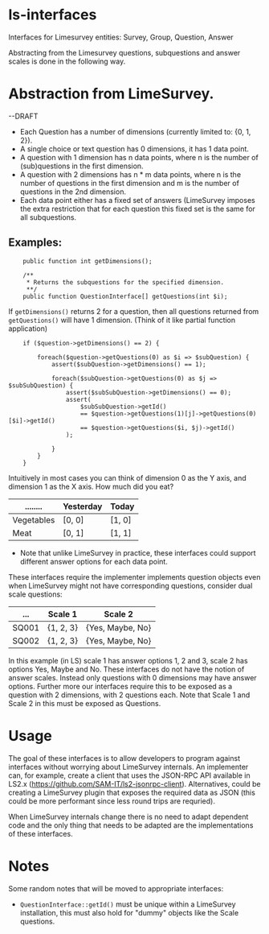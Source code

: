 # ls-interfaces
Interfaces for Limesurvey entities: Survey, Group, Question, Answer

Abstracting from the Limesurvey questions, subquestions and answer scales is done in the following way.

# Abstraction from LimeSurvey.

--DRAFT

* Each Question has a number of dimensions (currently limited to: {0, 1, 2}).
* A single choice or text question has 0 dimensions, it has 1 data point.
* A question with 1 dimension has n data points, where n is the number of (sub)questions in the first dimension.
* A question with 2 dimensions has n * m data points, where n is the number of questions in the first dimension and m is the number of questions in the 2nd dimension.
* Each data point either has a fixed set of answers (LimeSurvey imposes the extra restriction that for each question this fixed set is the same for all subquestions.

## Examples:

        public function int getDimensions();
        
        /**
         * Returns the subquestions for the specified dimension. 
         **/
        public function QuestionInterface[] getQuestions(int $i);
        
If `getDimensions()` returns 2 for a question, then all questions returned from `getQuestions()` will have 1 dimension.
(Think of it like partial function application)

        if ($question->getDimensions() == 2) {
        
            foreach($question->getQuestions(0) as $i => $subQuestion) {
                assert($subQuestion->getDimensions() == 1);
                
                foreach($subQuestion->getQuestions(0) as $j => $subSubQuestion) {
                    assert($subSubQuestion->getDimensions() == 0);
                    assert(
                        $subSubQuestion->getId() 
                        == $question->getQuestions(1)[j]->getQuestions(0)[$i]->getId()
                        == $question->getQuestions($i, $j)->getId()
                    );
                    
                }
            }
        }
 
Intuitively in most cases you can think of dimension 0 as the Y axis, and dimension 1 as the X axis.
How much did you eat?

 ........  | Yesterday | Today  |
---------- | --------- | ------ |
Vegetables | [0, 0]    | [1, 0] |  
Meat       | [0, 1]    | [1, 1] |


* Note that unlike LimeSurvey in practice, these interfaces could support different answer options for each data point.

These interfaces require the implementer implements question objects even when LimeSurvey might not have corresponding questions,
consider dual scale questions:
  
 ...  | Scale 1   | Scale 2          |
----- | --------- | ---------------- |
SQ001 | {1, 2, 3} | {Yes, Maybe, No} |  
SQ002 | {1, 2, 3} | {Yes, Maybe, No} |

In this example (in LS) scale 1 has answer options 1, 2 and 3, scale 2 has options Yes, Maybe and No. These interfaces do not have the notion
of answer scales. Instead only questions with 0 dimensions may have answer options.
Further more our interfaces require this to be exposed as a question with 2 dimensions, with 2 questions each. 
Note that Scale 1 and Scale 2 in this must be exposed as Questions.

# Usage
The goal of these interfaces is to allow developers to program against interfaces without worrying about LimeSurvey internals.
An implementer can, for example, create a client that uses the JSON-RPC API available in LS2.x (https://github.com/SAM-IT/ls2-jsonrpc-client).
Alternatives, could be creating a LimeSurvey plugin that exposes the required data as JSON (this could be more performant since less round trips are requried).

When LimeSurvey internals change there is no need to adapt dependent code and the only thing that needs to be adapted are the implementations of these interfaces.

# Notes

Some random notes that will be moved to appropriate interfaces:

* `QuestionInterface::getId()` must be unique within a LimeSurvey installation, this must also hold for "dummy" objects like the Scale questions.


